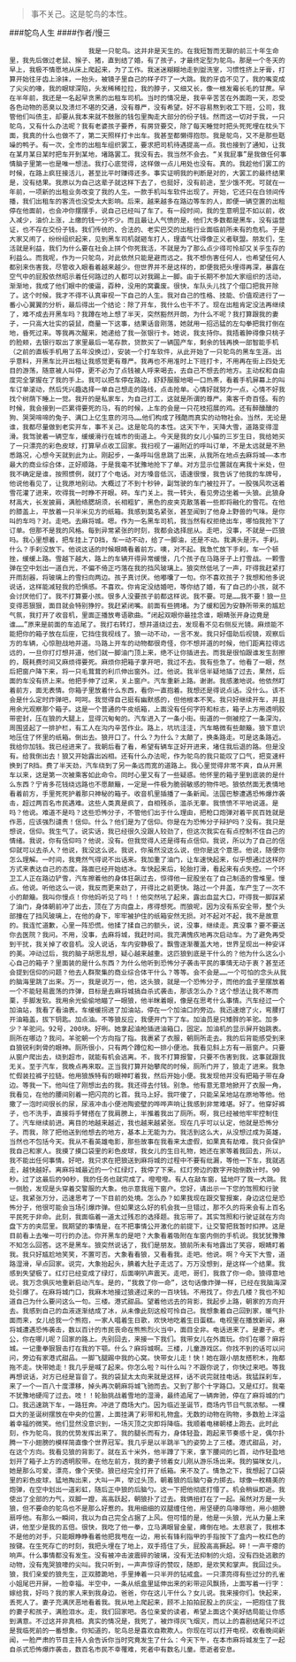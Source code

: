 > 事不关己。这是鸵鸟的本性。

###鸵鸟人生
####作者/慢三

						我是一只鸵鸟。这并非是天生的。在我短暂而无聊的前三十年生命里，我先后做过老鼠、猴子、猪，直到结了婚，有了孩子，才最终定型为鸵鸟。那是一个冬天的早上，我极不情愿地从床上爬起来，为了工作。我迷迷糊糊地走到盥洗室，习惯性挤上牙膏，打算开始往牙齿上涂抹，一抬头，被镜子里自己的样子吓了一大跳。我的牙齿不见了，我的嘴变成了尖尖的喙，我的眼球深陷，头发稀稀拉拉，我的脖子，又细又长，像一根发霉长毛的甘蔗。早在半年前，我还是一名起早贪黑的出租车司机。当时的情况是，我辛辛苦苦在外面跑一天，忍受各色动物的恶臭以及溃烂不堪的交通，没有尊严，没有希望。好不容易熬到收工下班，公司，我管他们叫债主，却要从我本来就不鼓胀的钱包里掏走大部分的份子钱。然而这一切对于我，一只鸵鸟，又有什么办法呢？我有老婆孩子要养，有房贷要交，除了每天睡觉时把头死死埋在枕头下面，我真的什么也做不了，第二天照样打卡出车。我甚至都懒得抱怨。我是鸵鸟，又不是那些聒噪的鸭子。有一次，全市的出租车组织罢工，要求把司机待遇提高一点。我也接到了通知，让我在某月某日某时把车开到某地，堵路罢工。我没有去。我当然不会去。“关我屁事”是我做任何事情脑子里第一也是唯一想法。我打心底觉得，这样做一点儿用处也没有。真的。我趁他们罢工的时候，在路上疯狂接活儿，甚至比平时赚得还多。事实证明我的判断是对的，大罢工的最终结果是，没有结果。我原以为自己这辈子就这样下去了，也挺好，没有前途，至少饿不死。可就在一年前，一项新的出租业务改变了我的人生。一款手机叫车软件出现了。开始，它还只在白领间传播，我们出租车的客流也没受太大影响。后来，越来越多在路边等车的人，即便一辆空置的出租停在他面前，也会冲你摆摆手，说自己已经叫了车了。有一段时间，我的生意明显不如以前，收入减少，油价上涨，上缴的钱一分不少。而且最让人气愤的是，他们大多数都是黑车，没有运营证，也不存在交份子钱。我们传统的、合法的、老实巴交的出租行业面临前所未有的危机。于是大家又闹了，纷纷组织起来，见到黑车司机就砸车打人，理直气壮得像正义者联盟。朋友们，生活就是利益，我们为什么要在社会上拼个你死我活，不就是为了那么点少得可怜却又关乎生存的利益么。而我呢，作为一只鸵鸟，对此依然只能是避而远之。我不想伤害任何人，也希望任何人都别来伤害我，尽管收入眼看着越来越少。但世界并不是这样的，即便我把头埋得再深，暴露在空气中的屁股依然昭示着任何路过的人都可以对我踢上一脚。由于长期不参加大家组织的活动，渐渐地，我成了他们眼中的傻逼，孬种，没用的窝囊废。很快，车队头儿找了个借口把我开除了。这个时候，我才不得不认真审视一下自己的人生。我对自己的性格、技能、价值观进行了一番小心翼翼的分析，最后得出一个结论：除了开车，我什么也干不了。现在出租肯定没法再继续了，难不成去开黑车吗？我蹲在地上想了半天，突然豁然开朗，为什么不呢？我打算跟我的妻子，一只高大壮实的袋鼠，商量一下这事，结果话音刚落，她就用一招迅猛的左勾拳把我打倒在地，昏死过来。等我再次醒来，她递给了我一张银行卡。她说，我支持你。我捂着肿得像只桃子的脸颊，去银行取出了家里最后一笔存款，贷款买了一辆国产车，剩余的钱再换一部智能手机（之前的直板手机用了五年没换过），安装一个打车软件，从此开始了一只鸵鸟的黑车生涯。出乎意料，开黑车比开出租让我感觉更有尊严。我再也不用准时上下班打卡，不用再在街上四处无目的游荡，随意被人叫停，更不必为了点钱被人呼来喝去，去自己不想去的地方。主动权和自由度完全掌握在了我的手上。我可以把车停在路边，舒舒服服地喝一口热茶，看着手机屏幕上的叫车订单滚动，然后凭兴趣选择一单自己想走的路线，点击抢单。心情好就努力一点，心情不好我找个树荫下睡上一觉。我开的是私家车，为自己打工，这就是所谓的尊严。乘客千奇百怪。有的时候，我会接到一匹累得要死的马，有的时候，上车的会是一只花枝招展的鸡。还有醉醺醺的狗、哭哭啼啼的兔子、满口上亿生意的河马……他们构成了残酷而真实的动物社会。当然，无论是谁，我都尽量做到老实开车，事不关己。这是鸵鸟的本性。这天下午，天降大雪，道路变得湿滑。我驾驶着一辆空车，缓缓滑行在城市的街道上。今天是我的女儿小猫的三岁生日，我给她买了一只漂亮的彩色皮球，打算早点收工回家。我扫视了一遍附近的呼叫订单，不是太远就是不熟悉路况，心想今天就到此为止。刚起步，一条呼叫信息跳了出来，从我所在地点去麻将城——本市最大的商业综合体，正好顺路，于是我毫不犹豫地抢下了单。对方显示位置就在离我十米处，但我不确定是谁，按照惯例，就打了个电话。对方嗓音低沉，语速很慢，我告诉了他我的车牌号，他说他看见了，让我原地别动。大概过了不到十秒钟，副驾驶的车门被拉开了。一股强风吹送着雪花灌了进来，吹得我一时睁不开眼。砰。车门关上。我一转头，看见旁边坐着一头狼。此狼身材高大，长发披肩，满脸络腮胡须，长相粗犷，黑色的皮夹克散落着一些即将融化的雪花。在他的膝盖上，平放着一只半米见方的纸箱。我感到莫名紧张，甚至闻到了他身上野兽的气味。是你叫的车吗？对。走吧。去麻将城。嗯。作为一名黑车司机，我当然有权拒绝出车，哪怕我抢下了订单。但那不是我的风格。每到异常紧张的时刻，我都会选择屈从。走吧，没事，不就是一匹狼吗。我心里想着，把车挂上了D挡，车一动不动，给了一脚油，还是不动。我满头是汗。手刹。什么？手刹没放下。他说这话的时候眼睛看着前方。噢，对不起。我急忙放下手刹，车一个顿挫，缓缓上路。雪越下越大，路上的车辆开得异常缓慢，几个孩子在马路牙子上打雪战。一颗雪弹在空中划出一道白光，不偏不倚正巧落在我的挡风玻璃上。狼突然低吼了一声，吓得我赶紧打开雨刮器，将玻璃上的雪扫向两边。孩子真讨厌。他嘟囔了一句。你不喜欢孩子？我想和他多说说话，这样能减轻我的恐惧感。不喜欢。你肯定没结婚吧，等你结了婚，有了自己的小孩，就不会讨厌他们了。我不打算要小孩。很多人没要孩子前都这样说。我不要。可是……我不要！狼一旦变得恶狠狠，面目就会特别狰狞。我赶紧闭嘴。前面有些拥堵。为了缓和因为安静所带来的尴尬气氛，我打开了收音机，里面正播放粤语歌曲。“闭起双眼你最挂念谁，眼睛张开身边竟是谁……”原来是前面的车追尾了。我打右转灯，想并道绕过去，发现看不见右侧反光镜。麻烦能不能把你的箱子放在后座，它挡住我视线了。狼一动不动，一言不发。我只好借助后视镜，观察后方的车辆，心惊胆战地并道。马路上开车的动物都很奇怪，你不想并道的时候，他们距离拉得远远的，一旦你打灯想并道，他们就一脚油门顶上来，绝不让你插进去。而我是很怕跟谁发生刮擦的，既耗费时间又麻烦得要死。麻烦你把箱子拿开吧，我过不去。我有些急了。他看了一眼，然后把窗户降下来，将一只毛茸茸的利爪伸出窗外。过。他说。我半信半疑地插了过去，果然，后面的车没有挤上来。他把手伸了过来，关上窗户。汽车重新上路。谢谢。我感激地说。他依然盯着前方，面无表情。你箱子里放着什么东西，看你一直抱着。我想还是得说点话。没什么。该不会是什么定时炸弹吧，呵呵。我觉得自己挺有幽默感的，但他根本不笑。我只好继续开车，并且用余光观察那个箱子。这是一个普通的牛皮纸箱，上面没有任何字符和标志，箱子上方用透明胶带密封，压在狼的大腿上，显得沉甸甸的。汽车进入了一条小街。街道的一侧被挖了一条深沟，周围竖起了一排护栏，有工人在沟内辛苦作业。路上，坑坑洼洼，汽车略微有些颠簸。狼下意识地压住了怀里的纸箱。倒出去。狼开口了。什么？为什么？太颠了，换条路走。可是这条路近。我给你加钱。我已经进来了。我朝后看了看，希望有辆车正好开进来，堵住我后退的路。但是没有。给我倒出去！狼又开始露出凶相。还有什么办法呢，作为鸵鸟的我只能叹了口气，把变速杆换到了R挡。费了半天劲，汽车绕到了另一条远而宽的道路上。我心里觉得非常不爽，自从开黑车以来，这是第一次被乘客如此命令。同时心里又有了一些疑惑。他怀里的箱子里到底装的是什么东西？宁肯多花钱绕远路也不愿颠簸，一定是一件极为脆弱敏感的物件吧。狼依然面无表情地看着前方，手里死死护着那只神秘的箱子。收音机里插播了一条新闻。法国巴黎遭遇恐怖爆炸袭击，超过两百名市民遇难。这些人类真是疯了，自相残杀，滥杀无辜。我愤愤不平地说道。是吗？他说。难道不是吗？这些恐怖分子，不管他们出于什么理由，把枪口炮弹对着平民百姓就是作恶，应该强烈谴责！信仰。什么？他们是为了信仰。你是在为恐怖分子辩护吗？没有。我只是想说，信仰。我生气了。说实话，我已经很久没跟人较劲了，但这次我实在有点控制不住自己的情绪。我说，你有信仰吗？他说，没有。但我觉得人还是得有点信仰。我说，所以为了自己的信仰就可以去杀人？他说，我没这么说。我说，你虽然没这么说，但你是这个意思。他说，随便你怎么理解。一时间，我竟然气得说不出话来。我加重了油门，让车速快起来，似乎想通过这样的方式来表达自己的态度。路面已经开始结冰。车快起来后，轮胎打滑，看起来有点失控。一个环卫工人正在路边铲雪，汽车擦着他的身体狂飙过去，惊得他一屁股坐在了自己制造的雪堆里。慢点。他说。听他这么一说，我反而更来劲了，开得比之前更快。路过一个井盖，车产生了一次不小的颠簸。我叫你慢点！你他妈听见了吗！！他突然吼了起来，露出血盆大口，吓得我一脚踩紧了油门，身体朝前冲了出去，顶在了方向盘上，疼得想死。而狼呢，因为没有系安全带，整个头部撞在了挡风玻璃上，在他的身下，牢牢被护住的纸箱安然无损。对不起对不起，我不是故意的。我连忙道歉，心里一阵恐慌。他揉了揉自己的额头，说，没事，继续走。真没事？要不要送你去医院？我问。不用，没事，去麻将城，我赶时间。我充满愧疚地再次启动车。为了避免再受到干扰，我关掉了收音机。没人说话，车内安静极了。飘雪逐渐覆盖大地，世界呈现出一种安详的美。冲动过后，我的脑子胡思乱想，疑心越来越重。这匹狼到底是干什么的？他为什么这么小心自己的箱子？里面装的是什么东西？为什么他听到恐怖分子袭击平民的事情无动于衷？甚至还会提到信仰的问题？他去人群聚集的商业综合体干什么？等等。会不会是……一个可怕的念头从我的脑海里跳了出来。万一，我是说万一，他，这头狼，就是一个恐怖分子，而他的盒子里摆放着一个不能轻易震荡的炸弹，目标是去麻将城搞自杀式袭击，那该怎么办？这个想法让我不寒而栗，手脚发软。我用余光偷偷地瞄了一眼狼，他半眯着眼，像是在思考什么事情。汽车经过一个加油站，我看了看油表。车缓缓拐进了加油站，停在一个加油口的旁边。我迅速熄了火，弯腰打开油箱盖，拔下钥匙。加点油。不等狼反应，我便开门下了车。加油员是只矮胖的羊驼。加多少？羊驼问。92号，200块。好咧。她拿起油枪插进油箱口，固定。加油机的显示屏开始跳表。厕所在哪边？我问。羊驼朝一个方向指了指。我裹紧了衣服，朝厕所走去。我的后背能感受到来自狼锐利刺骨的眼神。厕所很小，只有两个蹲位和一排小便池。我看见斜上方有一扇窗户。只要从窗户爬出去，绕到超市，就能有机会逃离。不，我不打算报警，只要不伤害到我，这事就跟我无关。至于汽车，我晚点再来取。正当我打算开始攀爬的时候，厕所门开了，狼走了进来。我急忙假装拉裤子拉链。他用狼族特有的眼神盯着我，然后开始小便。我发现他并没有把箱子带在身边。等我一下。他叫住了刚想出去的我。我还得去付钱。别急。他有意无意地掀开了衣服一角，我看见，在他的腰间别着一把闪亮的匕首。我马上好。我吓傻了，只能呆呆地站在原地等他。他撒了一泡时间很长的尿，尿液冲击小便池陶瓷壁的哗哗声响让我感到非常难堪。好了。他穿好裤子，也不洗手，直接将手臂搭在了我肩膀上，半推着我出了厕所。啊，我已经被他牢牢控制住了。汽车继续前进。离目的地越来越近，我也越来越紧张。现在几乎可以认定，他就是恐怖分子。而我，除了把他送到他想去的地方，基本上无能为力。我活到这么大，从没想过成为英雄，当然也不包括今天。我从不看英雄电影，那些故事在我看来太虚假，如果真有劫难，我只会保护我自己和家人。我摸了摸口袋里的彩色皮球，我女儿的生日礼物，她还在家等着我回去，所以，我不能出任何事情。好吧，我只求在把狼送到麻将城的过程中不要有纰漏，等他一下车，我就逃走，越快越好。离麻将城最近的一个红绿灯，我停了下来。红灯旁边的数字开始倒数计时。90秒。过了这最后的90秒，我的任务也就完成了。噔噔噔。有人在敲车窗，猛地吓了我一大跳。我一侧脸，发现是头穿着交警服的大象。他示意我摇下窗户。您好，请出示一下您的驾照和行驶证。我紧张万分，迅速思考了一下目前的处境。怎么办？如果我现在跟交警报案，身边这位是恐怖分子，他很可能会当场引爆炸弹。但如果这么好的机会我一旦错过，那不久的将来会有上百名平民死于非命。此刻，我面临着一道太过残忍的选择题。我忘带了。其实驾照和行驶证就在方向盘下方的夹层里。我期望的事情是，在不把事情公开激化的前提下，让交警把我暂时扣押。这是目前看上去唯一可行的办法。你开黑车的是吧？大象看着吸附在车窗内侧的手机说。我犹犹豫豫不知怎么回答。这不是黑车。狼突然说话了，我们是朋友。狼前所未有地露出了笑容，眼睛盯着我。我只好尴尬地笑笑，不置可否。大象看看狼，又看看我。走吧。他说。啊？今天下大雪，道路湿滑，早点回家。说完，大象抬起头，腆着大肚子走远了。万万没想到，是这样一个结果。我感到失望极了。红灯已经变成了绿灯，后面喇叭声震天。走吧，哥们，我救了你一命。狼得意地说。我万念俱灰地重新启动汽车。是的，“我救了你一命”，这句话像炸弹一样，已经在我脑海深处引爆了。在麻将城门口，我麻木地接过狼递过来的一百块钱。不用找了。你去几楼？我也不知道自己为什么要问这么一句。三楼。港式甜品。望着他远去的背影，我起步上路，朝家的方向开去。我感到自己的血液逐渐结成了冰，从未像此刻这般可怜自己。我想象着自己回到家，暖气扑面而来，女儿给我一个熊抱，一家人唱着生日歌，欢快地吃着生日蛋糕。电视里在播放新闻，麻将城遭遇恐怖袭击，数以百计的市民丧命在熊熊烈火当中，面目全非。电话进来了。是妻子。老公，你在哪儿呢？回家的路上。先别回去，来接一下我们。我带女儿在外面玩。你们在哪？麻将城。一记重拳狠狠击打在我的下颚。什么？麻将城啊。三楼，儿童游戏区。你找不到的话可以问问，旁边有家港式甜品。一脚飞腿踢中我的心窝。快带女儿走！快！她在跟小朋友搭积木，拖都拖不走。快带她走！我几乎是喊了起来。你怎么啦？叫什么叫？不跟你说了，你快过来吧。等我再想说话，对方已经是盲音了。我的袋鼠太太向来就是这样，话不说完就挂电话。我猛踩刹车，来了一个一百八十度漂移，掉头再次朝麻将城飞驰而去。又到了那个十字路口。又是红灯。我毫不犹豫地硬闯了过去。吱！！轮胎挑战着雪地的湿滑，最终追尾了一辆奔驰，停在了麻将城的门口。我迅速跳下车，一路狂奔。冲进了商场大门。因为临近圣诞节，商场内节日气氛浓郁。一棵巨大的圣诞树摆放在中央的位置，上面挂满了彩带和礼物盒。无数的动物在购物，多数脸上洋溢着幸福的微笑。他们显然没意识到，一场灭顶之灾即将降临。我顺着电梯朝楼上跑去。此时此刻，作为鸵鸟，我的优势发挥出来了。我的腿长而有力，身体轻盈，跑起来节奏感十足，偶尔扑腾一下小翅膀的模样简直像个世界冠军。我几乎是以半跳半飞的姿势上了三楼。港式甜品，对，在这个方向。我看见狼的背影了。就在五十米外，他半蹲了下来，拿下腰间的匕首，动作轻盈地划开了箱子上方的透明胶带。在他左前方，我的妻子领着女儿刚从游乐场出来。我的猫咪女儿，她是那么可爱，漂亮，像个天使。狼已经完全打开了纸箱。来不及了。情急之下，我想起了口袋里的彩色皮球，猛地掏出来，大叫一声，举过头顶，朝着狼的后脑勺奋力掷去。球像一枚精美的炮弹，在空中划出一道彩虹，随后正中狼的后脑勺。这一下把他彻底打懵了。机会稍纵即逝。我使出了全部的力气，双脚一蹬，高高跃起，朝狼扑了过去。我俩扭打在了一起。虽然对方是一头狼，但不要命的鸵鸟也不是那么好惹的。我用细细的双腿缠住他，用坚硬的鸟喙啄他，用小翅膀扇呼他。有那么一瞬间，我以为自己完全占据了上风。但可惜的是，他是一头狼，光从力量上来讲，他至少是我的五倍。很快，我吃了他一拳，立马满眼冒金星，瘫倒在地。太悲哀了，我根本不是他的对手，只能眼睁睁看着他把我甩在一边，用长有锋利指甲的手指按下了盒内一枚红色的按键。在生死存亡的时刻，我把头埋在了地上，双手捂住了头，屁股高高撅起。砰！一声干瘪的响声。什么事情都没有发生。没有被冲击波震碎的玻璃，没有无法抑制的火焰，没有四处逃散的动物，没有鬼哭狼嚎的尖叫。我只听到，一声声惊讶的赞叹，随即，是欢笑和掌声。我回过头。狼，我们亲爱的狼先生，正双膝跪地，手里捧着一只半开的钻戒盒。一只漂亮得有些过分的孔雀小姐尾巴开屏，一脸幸福。半空中，一条从纸盒里延伸出来的彩带迎风飘扬，上面写着一行字：嫁给我，好吗？我的家人来到我身边。爸爸，你在这儿干什么？女儿说。我来接你们。快起来，丢死人了。妻子充满厌恶地看着我。我从地上爬起来，顾不上拍拍屁股上的灰尘，一把抱住了我的妻子和孩子，满脸泪水。走，我们回家吧。各位亲爱的读者，希望上面这个美好结局能让你感到满意。不过这并非真相。真实的情况是，我死了，被炸得灰飞烟灭，而以上的喜剧结尾只不过是我临死前的一番想象。你知道的，鸵鸟总是喜欢自欺欺人。你现在可以打开电视，收看晚间新闻，一脸严肃的节目主持人会告诉你当时究竟发生了什么：今天下午，在本市麻将城发生了一起自杀式恐怖爆炸袭击，数百名市民不幸罹难，死者中有数名儿童。愿逝者安息。			  		